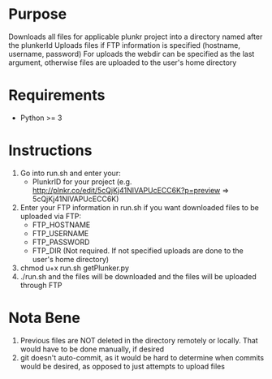 Purpose
=======
Downloads all files for applicable plunkr project into a directory named after the plunkerId
Uploads files if FTP information is specified (hostname, username, password)
For uploads the webdir can be specified as the last argument, otherwise files are uploaded to the user's home directory

Requirements
============
- Python >= 3

Instructions
============
1. Go into run.sh and enter your:
     - PlunkrID for your project (e.g. http://plnkr.co/edit/5cQjKj41NIVAPUcECC6K?p=preview => 5cQjKj41NIVAPUcECC6K)
2. Enter your FTP information in run.sh if you want downloaded files to be uploaded via FTP:
     - FTP_HOSTNAME
     - FTP_USERNAME
     - FTP_PASSWORD
     - FTP_DIR (Not required. If not specified uploads are done to the user's home directory)
2. chmod u+x run.sh getPlunker.py
3. ./run.sh and the files will be downloaded and the files will be uploaded through FTP

Nota Bene
=========
1. Previous files are NOT deleted in the directory remotely or locally. That would have to be done manually, if desired
2. git doesn't auto-commit, as it would be hard to determine when commits would be desired, as opposed to just attempts to upload files

